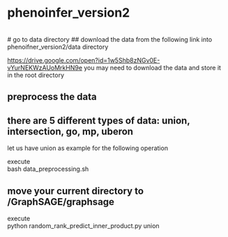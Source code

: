 # phenoinfer_version2

<br>
# go to data directory
## download the data from the following link into phenoifner_version2/data directory

https://drive.google.com/open?id=1w5Shb8zNGv0E-vYurNEKWzAUoMrkHN9e
you may need to download the data and store it in the root directory
<br>

## preprocess the data
## there are 5 different types of data: union, intersection, go, mp, uberon
let us have union as example for the following operation


execute     <br>   bash data_preprocessing.sh
<br>


## move your current directory to /GraphSAGE/graphsage
execute    <br>    python random_rank_predict_inner_product.py union
